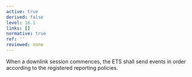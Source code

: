 ```yaml
---
active: true
derived: false
level: 16.1
links: []
normative: true
ref: ''
reviewed: none
---
```


When a downlink session commences, the ETS shall send events in order according to the registered reporting policies.

